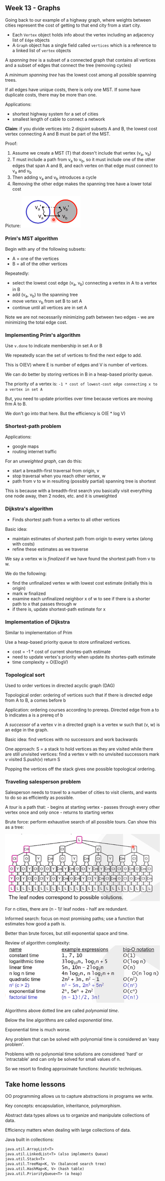 ## Week 13 - Graphs

Going back to our example of a highway graph, where weights between cities represent the cost of getting to that end city from a start city.

- Each `Vertex` object holds info about the vertex including an adjacency list of `Edge` objects
- A `Graph` object has a single field called `vertices` which is a reference to a linked list of `vertex` objects

A _spanning tree_ is a subset of a connected graph that contains all vertices and a subset of edges that connect the tree (removing cycles)

A _minimum spanning tree_ has the lowest cost among all possible spanning trees.

If all edges have unique costs, there is only one MST. If some have duplicate costs, there may be more than one.

Applications:
- shortest highway system for a set of cities
- smallest length of cable to connect a network

**Claim**: if you divide vertices into 2 disjoint subsets A and B, the lowest cost vertex connecting A and B must be part of the MST.

Proof:
1. Assume we create a MST (T) that doesn't include that vertex (v<sub>a</sub>, v<sub>b</sub>)
2. T must include a path from v<sub>a</sub> to v<sub>b</sub>, so it must include one of the other edges that span A and B, and each vertex on that edge must connect to v<sub>a</sub> and v<sub>b</sub>
3. Then adding v<sub>a</sub> and v<sub>b</sub> introduces a cycle
4. Removing the other edge makes the spanning tree have a lower total cost

Picture:
!['alt text'](screenshots/week13_screenshot_1.PNG 'screenshot from class')

### Prim's MST algorithm

Begin with any of the following subsets:
- A = one of the vertices
- B = all of the other vertices

Repeatedly:
- select the lowest cost edge (v<sub>a</sub>, v<sub>b</sub>) connecting a vertex in A to a vertex in B
- add (v<sub>a</sub>, v<sub>b</sub>) to the spanning tree
- move vertex v<sub>b</sub> from set B to set A
- continue until all vertices are in set A

Note we are not necessarily minimizing path between two edges - we are minimizing the total edge cost.

### Implementing Prim's algorithm

Use `v.done` to indicate membership in set A or B

We repeatedly scan the set of vertices to find the next edge to add.

This is O(EV) where E is number of edges and V is number of vertices.

We can do better by storing vertices in B in a heap-based priority queue.

The priority of a vertex is:
`-1 * cost of lowest-cost edge connecting x to a vertex in set A`

But, you need to update priorities over time because vertices are moving frm A to B.

We don't go into that here. But the efficiency is O(E * log V)

### Shortest-path problem

Applications:
- google maps
- routing internet traffic

For an _unweighted graph_, can do this:
- start a breadth-first traversal from origin, v
- stop traversal when you reach other vertex, w
- path from v to w in resulting (possibly partial) spanning tree is shortest

This is because with a breadth-first search you basically visit everything one node away, then 2 nodes, etc. and it is unweighted

### Dijkstra's algorithm

- Finds shortest path from a vertex to all other vertices

Basic idea:
- maintain estimates of shortest path from origin to every vertex (along with costs)
- refine these estimates as we traverse

We say a vertex w is _finalized_ if we have found the shortest path from v to w.

We do the following:
- find the unfinalized vertex w with lowest cost estimate (initially this is origin)
- mark w finalized
- examine each unfinalized neighbor x of w to see if there is a shorter path to x that passes through w
- if there is, update shortest-path estimate for x

### Implementation of Dijkstra

Similar to implementation of Prim

Use a heap-based priority queue to store unfinalized vertices.
- cost = -1 * cost of current shortes-path estimate
- need to update vertex's priority when update its shortes-path estimate
- time complexity = O(ElogV)

### Topological sort

Used to order vertices in directed acyclic graph (DAG)

Topological order: ordering of vertices such that if there is directed edge from A to B, a comes before b

Application: ordering courses according to prereqs. Directed edge from a to b indicates a is a prereq of b

A _successor_ of a vertex v in a directed graph is a vertex w such that (v, w) is an edge in the graph.

Basic idea: find vertices with no successors and work backwards

One approach:
    S = a stack to hold vertices as they are visited
    while there are still unvisited vertices:
        find a vertex v with no unvisited successors
        mark v visited
        S.push(v)
    return S

Popping the vertices off the stack gives one possible topological ordering.

### Traveling salesperson problem

Salesperson needs to travel to a number of cities to visit clients, and wants to do so as efficiently as possible.

A _tour_ is a path that:
    - begins at starting vertex
    - passes through every other vertex once and only once
    - returns to starting vertex

Brute force: perform exhaustive search of all possible tours. Can show this as a tree:

!['alt text'](screenshots/week13_screenshot_2.png 'screenshot from class')

For n cities, there are (n - 1)! leaf nodes - half are redundant.

Informed search: focus on most promising paths; use a function that estimates how good a path is.

Better than brute forces, but still exponential space and time.

Review of algorithm complexity:
!['alt text'](screenshots/week13_screenshot_3.png 'screenshot from class')

Algorithms above dotted line are called _polynomial time_.

Below the line algorithms are called _exponential time_.

Exponential time is much worse.

Any problem that can be solved with polynomial time is considered an 'easy problem'.

Problems with no polynomial time solutions are considered 'hard' or 'intractable' and can only be solved for small values of n.

So we resort to finding approximate functions: _heuristic_ techniques.

## Take home lessons

OO programming allows us to capture abstractions in programs we write.

Key concepts: encapsulation, inheritance, polymorphism.

Abstract data types allows us to organize and manipulate collections of data.

Efficiency matters when dealing with large collections of data.

Java built in collections:

```
java.util.ArrayList<T>
java.util.LinkedList<T> (also implements Queue)
java.util.Stack<T>
java.util.TreeMap<K, V> (balanced search tree)
java.util.HashMap<K, V> (hash table)
java.util.PriorityQueue<T> (a heap)
```






